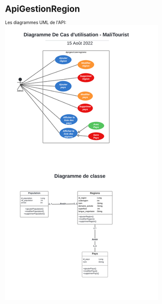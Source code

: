 # ApiGestionRegion
Les diagrammes UML de l'API:
![alt text](https://github.com/Yousking01/ApiGestionRegion/blob/main/Analyse%20et%20diagrammes%20UML/Diagrammes%20-%20MaliTourist.png)
